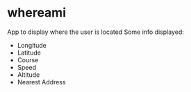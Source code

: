 # whereami
App to display where the user is located
Some info displayed:
- Longitude
- Latitude
- Course
- Speed
- Altitude
- Nearest Address

